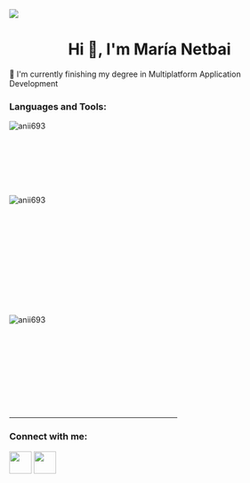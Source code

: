<img src=https://i.imgur.com/01o5Ll2.png/>

<h1 align="center">Hi 👋, I'm María Netbai</h1>
🌱 I'm currently finishing my degree in Multiplatform Application Development

<br>
<h3 align="left">Languages and Tools:</h3>

<p><img align="left" src="https://github-readme-stats.vercel.app/api/top-langs?username=anii693&show_icons=true&theme=dark&locale=en&layout=compact" alt="anii693" /></p>

<br><br><br><br><br><br><br>
<p>&nbsp;<img align="left" src="https://github-readme-stats.vercel.app/api?username=anii693&show_icons=true&theme=dark&locale=en" alt="anii693" /></p>
<br><br><br><br><br><br><br><br><br><br>

<p><img align="left" src="https://github-readme-streak-stats.herokuapp.com/?user=anii693&theme=dark" alt="anii693" /></p>
<br><br><br><br><br><br><br><br><br><br>
<hr width="60%" >

<h3 align="left">Connect with me:</h3>
<p align="left">
<a href="https://linkedin.com/in/marianetbai" target="blank"><img align="center" src=https://upload.wikimedia.org/wikipedia/commons/thumb/c/ca/LinkedIn_logo_initials.png/480px-LinkedIn_logo_initials.png alt="" height="40" width="40"/></a>
<a href="https://instagram.com/marianetbai" target="blank"><img align="center" src=https://upload.wikimedia.org/wikipedia/commons/thumb/e/e7/Instagram_logo_2016.svg/2048px-Instagram_logo_2016.svg.png alt="" height="40" width="40"/></a>
</p>
<br>


<!--


- 🔭 I’m currently working on ...
- 🌱 I’m currently learning ...
- 👯 I’m looking to collaborate on ...
- 🤔 I’m looking for help with ...
- 💬 Ask me about ...
- 📫 How to reach me: ...
- 😄 Pronouns: ...
- ⚡ Fun fact: ...
-->
